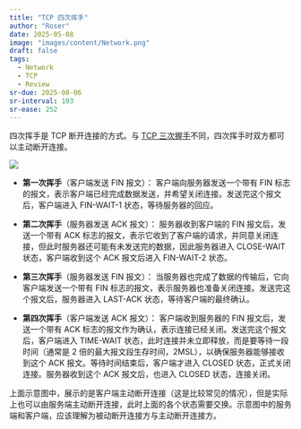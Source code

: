 ```yaml
---
title: "TCP 四次挥手"
author: "Roser"
date: 2025-05-08
image: "images/content/Network.png"
draft: false
tags:
  - Network
  - TCP
  - Review
sr-due: 2025-08-06
sr-interval: 103
sr-ease: 252
---
```

四次挥手是 TCP 断开连接的方式。与 [TCP 三次握手](../TCP-三次握手)不同，四次挥手时双方都可以主动断开连接。

![](images/四次挥手.png)

- **第一次挥手**（客户端发送 FIN 报文）： 客户端向服务器发送一个带有 FIN 标志的报文，表示客户端已经完成数据发送，并希望关闭连接。发送完这个报文后，客户端进入 FIN-WAIT-1 状态，等待服务器的回应。

- **第二次挥手**（服务器发送 ACK 报文）： 服务器收到客户端的 FIN 报文后，发送一个带有 ACK 标志的报文，表示它收到了客户端的请求，并同意关闭连接，但此时服务器还可能有未发送完的数据，因此服务器进入 CLOSE-WAIT 状态，客户端收到这个 ACK 报文后进入 FIN-WAIT-2 状态。

- **第三次挥手**（服务器发送 FIN 报文）： 当服务器也完成了数据的传输后，它向客户端发送一个带有 FIN 标志的报文，表示服务器也准备关闭连接。发送完这个报文后，服务器进入 LAST-ACK 状态，等待客户端的最终确认。

- **第四次挥手**（客户端发送 ACK 报文）： 客户端收到服务器的 FIN 报文后，发送一个带有 ACK 标志的报文作为确认，表示连接已经关闭。发送完这个报文后，客户端进入 TIME-WAIT 状态，此时连接并未立即释放，而是要等待一段时间（通常是 2 倍的最大报文段生存时间，2MSL），以确保服务器能够接收到这个 ACK 报文。等待时间结束后，客户端才进入 CLOSED 状态，正式关闭连接。服务器收到这个 ACK 报文后，也进入 CLOSED 状态，连接关闭。

上面示意图中，展示的是客户端主动断开连接（这是比较常见的情况），但是实际上也可以由服务端主动断开连接，此时上面的各个状态需要交换。示意图中的服务端和客户端，应该理解为被动断开连接方与主动断开连接方。